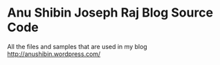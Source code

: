 # Anu Shibin Joseph Raj Blog Source Code
All the files and samples that are used in my blog http://anushibin.wordpress.com/
